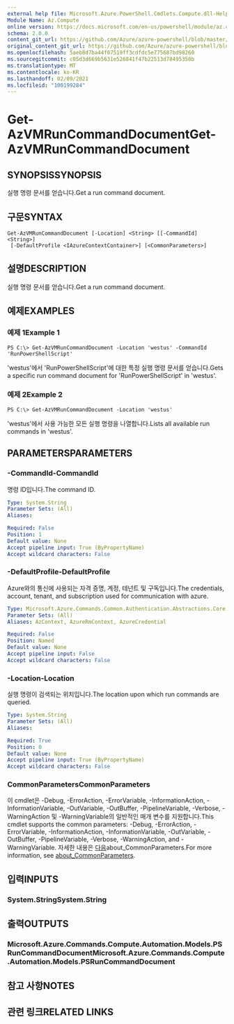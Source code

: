 ```yaml
---
external help file: Microsoft.Azure.PowerShell.Cmdlets.Compute.dll-Help.xml
Module Name: Az.Compute
online version: https://docs.microsoft.com/en-us/powershell/module/az.compute/get-azvmruncommanddocument
schema: 2.0.0
content_git_url: https://github.com/Azure/azure-powershell/blob/master/src/Compute/Compute/help/Get-AzVMRunCommandDocument.md
original_content_git_url: https://github.com/Azure/azure-powershell/blob/master/src/Compute/Compute/help/Get-AzVMRunCommandDocument.md
ms.openlocfilehash: 5aeb8d7ba44f07519ff3cdfdc5e775687bd98260
ms.sourcegitcommit: c05d3d669b5631e526841f47b22513d78495350b
ms.translationtype: MT
ms.contentlocale: ko-KR
ms.lasthandoff: 02/09/2021
ms.locfileid: "100199284"
---
```

# <span data-ttu-id="585be-101">Get-AzVMRunCommandDocument</span><span class="sxs-lookup"><span data-stu-id="585be-101">Get-AzVMRunCommandDocument</span></span>

## <span data-ttu-id="585be-102">SYNOPSIS</span><span class="sxs-lookup"><span data-stu-id="585be-102">SYNOPSIS</span></span>
<span data-ttu-id="585be-103">실행 명령 문서를 얻습니다.</span><span class="sxs-lookup"><span data-stu-id="585be-103">Get a run command document.</span></span>

## <span data-ttu-id="585be-104">구문</span><span class="sxs-lookup"><span data-stu-id="585be-104">SYNTAX</span></span>

```
Get-AzVMRunCommandDocument [-Location] <String> [[-CommandId] <String>]
 [-DefaultProfile <IAzureContextContainer>] [<CommonParameters>]
```

## <span data-ttu-id="585be-105">설명</span><span class="sxs-lookup"><span data-stu-id="585be-105">DESCRIPTION</span></span>
<span data-ttu-id="585be-106">실행 명령 문서를 얻습니다.</span><span class="sxs-lookup"><span data-stu-id="585be-106">Get a run command document.</span></span>

## <span data-ttu-id="585be-107">예제</span><span class="sxs-lookup"><span data-stu-id="585be-107">EXAMPLES</span></span>

### <span data-ttu-id="585be-108">예제 1</span><span class="sxs-lookup"><span data-stu-id="585be-108">Example 1</span></span>
```
PS C:\> Get-AzVMRunCommandDocument -Location 'westus' -CommandId 'RunPowerShellScript'
```

<span data-ttu-id="585be-109">'westus'에서 'RunPowerShellScript'에 대한 특정 실행 명령 문서를 얻습니다.</span><span class="sxs-lookup"><span data-stu-id="585be-109">Gets a specific run command document for 'RunPowerShellScript' in 'westus'.</span></span>

### <span data-ttu-id="585be-110">예제 2</span><span class="sxs-lookup"><span data-stu-id="585be-110">Example 2</span></span>
```
PS C:\> Get-AzVMRunCommandDocument -Location 'westus'
```

<span data-ttu-id="585be-111">'westus'에서 사용 가능한 모든 실행 명령을 나열합니다.</span><span class="sxs-lookup"><span data-stu-id="585be-111">Lists all available run commands in 'westus'.</span></span>

## <span data-ttu-id="585be-112">PARAMETERS</span><span class="sxs-lookup"><span data-stu-id="585be-112">PARAMETERS</span></span>

### <span data-ttu-id="585be-113">-CommandId</span><span class="sxs-lookup"><span data-stu-id="585be-113">-CommandId</span></span>
<span data-ttu-id="585be-114">명령 ID입니다.</span><span class="sxs-lookup"><span data-stu-id="585be-114">The command ID.</span></span>

```yaml
Type: System.String
Parameter Sets: (All)
Aliases:

Required: False
Position: 1
Default value: None
Accept pipeline input: True (ByPropertyName)
Accept wildcard characters: False
```

### <span data-ttu-id="585be-115">-DefaultProfile</span><span class="sxs-lookup"><span data-stu-id="585be-115">-DefaultProfile</span></span>
<span data-ttu-id="585be-116">Azure와의 통신에 사용되는 자격 증명, 계정, 테넌트 및 구독입니다.</span><span class="sxs-lookup"><span data-stu-id="585be-116">The credentials, account, tenant, and subscription used for communication with azure.</span></span>

```yaml
Type: Microsoft.Azure.Commands.Common.Authentication.Abstractions.Core.IAzureContextContainer
Parameter Sets: (All)
Aliases: AzContext, AzureRmContext, AzureCredential

Required: False
Position: Named
Default value: None
Accept pipeline input: False
Accept wildcard characters: False
```

### <span data-ttu-id="585be-117">-Location</span><span class="sxs-lookup"><span data-stu-id="585be-117">-Location</span></span>
<span data-ttu-id="585be-118">실행 명령이 검색되는 위치입니다.</span><span class="sxs-lookup"><span data-stu-id="585be-118">The location upon which run commands are queried.</span></span>

```yaml
Type: System.String
Parameter Sets: (All)
Aliases:

Required: True
Position: 0
Default value: None
Accept pipeline input: True (ByPropertyName)
Accept wildcard characters: False
```

### <span data-ttu-id="585be-119">CommonParameters</span><span class="sxs-lookup"><span data-stu-id="585be-119">CommonParameters</span></span>
<span data-ttu-id="585be-120">이 cmdlet은 -Debug, -ErrorAction, -ErrorVariable, -InformationAction, -InformationVariable, -OutVariable, -OutBuffer, -PipelineVariable, -Verbose, -WarningAction 및 -WarningVariable의 일반적인 매개 변수를 지원합니다.</span><span class="sxs-lookup"><span data-stu-id="585be-120">This cmdlet supports the common parameters: -Debug, -ErrorAction, -ErrorVariable, -InformationAction, -InformationVariable, -OutVariable, -OutBuffer, -PipelineVariable, -Verbose, -WarningAction, and -WarningVariable.</span></span> <span data-ttu-id="585be-121">자세한 내용은 [다음](http://go.microsoft.com/fwlink/?LinkID=113216)about_CommonParameters.</span><span class="sxs-lookup"><span data-stu-id="585be-121">For more information, see [about_CommonParameters](http://go.microsoft.com/fwlink/?LinkID=113216).</span></span>

## <span data-ttu-id="585be-122">입력</span><span class="sxs-lookup"><span data-stu-id="585be-122">INPUTS</span></span>

### <span data-ttu-id="585be-123">System.String</span><span class="sxs-lookup"><span data-stu-id="585be-123">System.String</span></span>

## <span data-ttu-id="585be-124">출력</span><span class="sxs-lookup"><span data-stu-id="585be-124">OUTPUTS</span></span>

### <span data-ttu-id="585be-125">Microsoft.Azure.Commands.Compute.Automation.Models.PSRunCommandDocument</span><span class="sxs-lookup"><span data-stu-id="585be-125">Microsoft.Azure.Commands.Compute.Automation.Models.PSRunCommandDocument</span></span>

## <span data-ttu-id="585be-126">참고 사항</span><span class="sxs-lookup"><span data-stu-id="585be-126">NOTES</span></span>

## <span data-ttu-id="585be-127">관련 링크</span><span class="sxs-lookup"><span data-stu-id="585be-127">RELATED LINKS</span></span>
